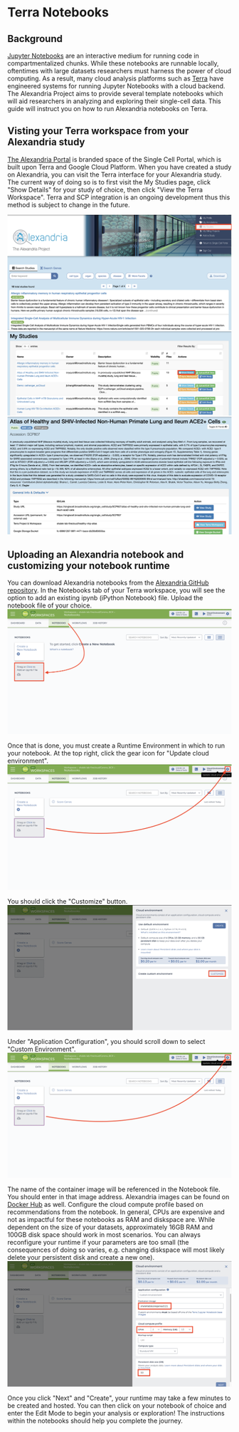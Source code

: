 # Terra Notebooks

## Background

[Jupyter Notebooks](https://jupyter.org/) are an interactive medium for running code in compartmentalized chunks. While these notebooks are runnable locally, oftentimes with large datasets researchers must harness the power of cloud computing. As a result, many cloud analysis platforms such as [Terra](app.terra.bio) have engineered systems for running Jupyter Notebooks with a cloud backend. The Alexandria Project aims to provide several template notebooks which will aid researchers in analyzing and exploring their single-cell data. This guide will instruct you on how to run Alexandria notebooks on Terra.

## Visting your Terra workspace from your Alexandria study

[The Alexandria Portal](https://singlecell.broadinstitute.org/single_cell?scpbr=the-alexandria-project) is branded space of the Single Cell Portal, which is built upon Terra and Google Cloud Platform. When you have created a study on Alexandria, you can visit the Terra interface for your Alexandria study. The current way of doing so is to first visit the My Studies page, click "Show Details" for your study of choice, then click "View the Terra Workspace". Terra and SCP integration is an ongoing development thus this method is subject to change in the future.

![](imgs/notebooks/homepage.png)
![](imgs/notebooks/showdetails.png)
![](imgs/notebooks/viewterra.png)

## Uploading an Alexandria notebook and customizing your notebook runtime

You can download Alexandria notebooks from the [Alexandria GitHub repository](https://github.com/ShalekLab/alexandria/tree/master/notebooks). In the Notebooks tab of your Terra workspace, you will see the option to add an existing ipynb (iPython Notebook) file. Upload the notebook file of your choice.
![](imgs/notebooks/upload.png)

Once that is done, you must create a Runtime Environment in which to run your notebook. At the top right, click the gear icon for "Update cloud environment". 
![](imgs/notebooks/environment.png)

You should click the "Customize" button.
![](imgs/notebooks/customize.png)

Under "Application Configuration", you should scroll down to select "Custom Environment".
![](imgs/notebooks/environment.png)

The name of the container image will be referenced in the Notebook file. You should enter in that image address. Alexandria images can be found on [Docker Hub](https://hub.docker.com/orgs/shaleklab/repositories) as well. Configure the cloud compute profile based on recommendations from the notebook. In general, CPUs are expensive and not as impactful for these notebooks as RAM and diskspace are. While dependent on the size of your datasets, approximately 16GB RAM and 100GB disk space should work in most scenarios. You can always reconfigure your runtime if your parameters are too small (the consequences of doing so varies, e.g. changing diskspace will most likely delete your persistent disk and create a new one).
![](imgs/notebooks/configure.png)

Once you click "Next" and "Create", your runtime may take a few minutes to be created and hosted. You can then click on your notebook of choice and enter the Edit Mode to begin your analysis or exploration! The instructions within the notebooks should help you complete the journey.
